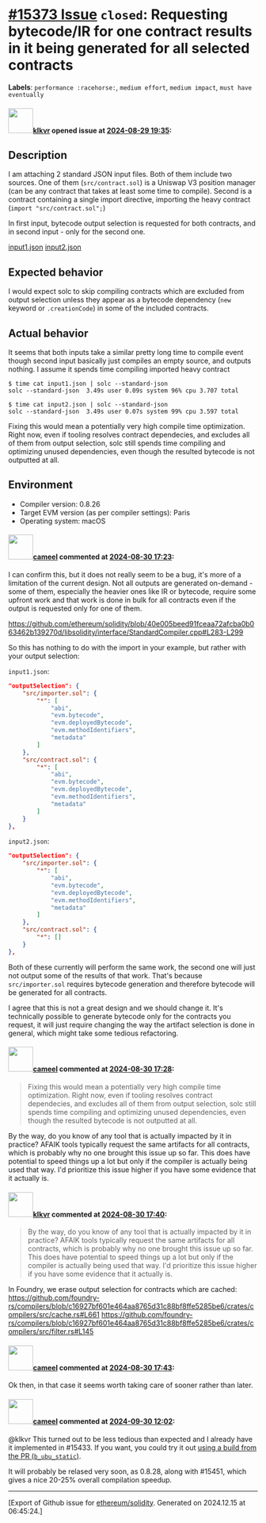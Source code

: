 # [\#15373 Issue](https://github.com/ethereum/solidity/issues/15373) `closed`: Requesting bytecode/IR for one contract results in it being generated for all selected contracts
**Labels**: `performance :racehorse:`, `medium effort`, `medium impact`, `must have eventually`


#### <img src="https://avatars.githubusercontent.com/u/62447812?u=108df3b1ee805e636b72f211104157c4a31b4a96&v=4" width="50">[klkvr](https://github.com/klkvr) opened issue at [2024-08-29 19:35](https://github.com/ethereum/solidity/issues/15373):

## Description

I am attaching 2 standard JSON input files. Both of them include two sources. One of them (`src/contract.sol`) is a Uniswap V3 position manager (can be any contract that takes at least some time to compile). Second is a contract containing a single import directive, importing the heavy contract (`import "src/contract.sol";`)

In first input, bytecode output selection is requested for both contracts, and in second input - only for the second one.


[input1.json](https://github.com/user-attachments/files/16805078/input1.json)
[input2.json](https://github.com/user-attachments/files/16805080/input2.json)

## Expected behavior

I would expect solc to skip compiling contracts which are excluded from output selection unless they appear as a bytecode dependency (`new` keyword or `.creationCode`) in some of the included contracts.

## Actual behavior

It seems that both inputs take a similar pretty long time to compile event though second input basically just compiles an empty source, and outputs nothing. I assume it spends time compiling imported heavy contract
```
$ time cat input1.json | solc --standard-json
solc --standard-json  3.49s user 0.09s system 96% cpu 3.707 total
```

```
$ time cat input2.json | solc --standard-json
solc --standard-json  3.49s user 0.07s system 99% cpu 3.597 total
```

Fixing this would mean a potentially very high compile time optimization. Right now, even if tooling resolves contract dependecies, and excludes all of them from output selection, solc still spends time compiling and optimizing unused dependencies, even though the resulted bytecode is not outputted at all.

## Environment

- Compiler version: 0.8.26
- Target EVM version (as per compiler settings): Paris
- Operating system: macOS




#### <img src="https://avatars.githubusercontent.com/u/137030?v=4" width="50">[cameel](https://github.com/cameel) commented at [2024-08-30 17:23](https://github.com/ethereum/solidity/issues/15373#issuecomment-2322022091):

I can confirm this, but it does not really seem to be a bug, it's more of a limitation of the current design. Not all outputs are generated on-demand - some of them, especially the heavier ones like IR or bytecode, require some upfront work and that work is done in bulk for all contracts even if the output is requested only for one of them.

https://github.com/ethereum/solidity/blob/40e005beed91fceaa72afcba0b063462b139270d/libsolidity/interface/StandardCompiler.cpp#L283-L299

So this has nothing to do with the import in your example, but rather with your output selection:

`input1.json`:
```json
"outputSelection": {
    "src/importer.sol": {
        "*": [
            "abi",
            "evm.bytecode",
            "evm.deployedBytecode",
            "evm.methodIdentifiers",
            "metadata"
        ]
    },
    "src/contract.sol": {
        "*": [
            "abi",
            "evm.bytecode",
            "evm.deployedBytecode",
            "evm.methodIdentifiers",
            "metadata"
        ]
    }
},
```

`input2.json`:
```json
"outputSelection": {
    "src/importer.sol": {
        "*": [
            "abi",
            "evm.bytecode",
            "evm.deployedBytecode",
            "evm.methodIdentifiers",
            "metadata"
        ]
    },
    "src/contract.sol": {
        "*": []
    }
},
```

Both of these currently will perform the same work, the second one will just not output some of the results of that work. That's because `src/importer.sol` requires bytecode generation and therefore bytecode will be generated for all contracts.

I agree that this is not a great design and we should change it. It's technically possible to generate bytecode only for the contracts you request, it will just require changing the way the artifact selection is done in general, which might take some tedious refactoring.

#### <img src="https://avatars.githubusercontent.com/u/137030?v=4" width="50">[cameel](https://github.com/cameel) commented at [2024-08-30 17:28](https://github.com/ethereum/solidity/issues/15373#issuecomment-2322028196):

> Fixing this would mean a potentially very high compile time optimization. Right now, even if tooling resolves contract dependecies, and excludes all of them from output selection, solc still spends time compiling and optimizing unused dependencies, even though the resulted bytecode is not outputted at all.

By the way, do you know of any tool that is actually impacted by it in practice? AFAIK tools typically request the same artifacts for all contracts, which is probably why no one brought this issue up so far. This does have potential to speed things up a lot but only if the compiler is actually being used that way. I'd prioritize this issue higher if you have some evidence that it actually is.

#### <img src="https://avatars.githubusercontent.com/u/62447812?u=108df3b1ee805e636b72f211104157c4a31b4a96&v=4" width="50">[klkvr](https://github.com/klkvr) commented at [2024-08-30 17:40](https://github.com/ethereum/solidity/issues/15373#issuecomment-2322045249):

> By the way, do you know of any tool that is actually impacted by it in practice? AFAIK tools typically request the same artifacts for all contracts, which is probably why no one brought this issue up so far. This does have potential to speed things up a lot but only if the compiler is actually being used that way. I'd prioritize this issue higher if you have some evidence that it actually is.

In Foundry, we erase output selection for contracts which are cached:
https://github.com/foundry-rs/compilers/blob/c16927bf601e464aa8765d31c88bf8ffe5285be6/crates/compilers/src/cache.rs#L661
https://github.com/foundry-rs/compilers/blob/c16927bf601e464aa8765d31c88bf8ffe5285be6/crates/compilers/src/filter.rs#L145

#### <img src="https://avatars.githubusercontent.com/u/137030?v=4" width="50">[cameel](https://github.com/cameel) commented at [2024-08-30 17:43](https://github.com/ethereum/solidity/issues/15373#issuecomment-2322049126):

Ok then, in that case it seems worth taking care of sooner rather than later.

#### <img src="https://avatars.githubusercontent.com/u/137030?v=4" width="50">[cameel](https://github.com/cameel) commented at [2024-09-30 12:02](https://github.com/ethereum/solidity/issues/15373#issuecomment-2382994725):

@klkvr This turned out to be less tedious than expected and I already have it implemented in #15433. If you want, you could try it out [using a build from the PR (`b_ubu_static`)](https://app.circleci.com/pipelines/github/ethereum/solidity/36189/workflows/564fa223-513f-4f68-9df6-1313834f1203/jobs/1650105/artifacts).

It will probably be relased very soon, as 0.8.28, along with #15451, which gives a nice 20-25% overall compilation speedup.


-------------------------------------------------------------------------------



[Export of Github issue for [ethereum/solidity](https://github.com/ethereum/solidity). Generated on 2024.12.15 at 06:45:24.]
